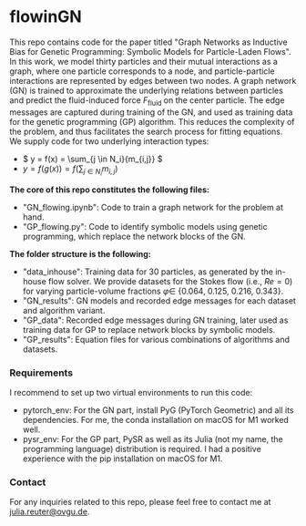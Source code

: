 # flowinGN
This repo contains code for the paper titled "Graph Networks as Inductive Bias for Genetic Programming: Symbolic Models for Particle-Laden Flows".
In this work, we model thirty particles and their mutual interactions as a graph, where one particle corresponds to a node, and particle-particle interactions are represented by edges between two nodes. A graph network (GN) is trained to approximate the underlying relations between particles and predict the fluid-induced force $F_{\textrm{fluid}}$ on the center particle. The edge messages are captured during training of the GN, and used as training data for the genetic programming (GP) algorithm. This reduces the complexity of the problem, and thus facilitates the search process for fitting equations. We supply code for two underlying interaction types: 
* $ y = f(x) = \sum_{j \in N_i}{m_{i,j}} $
* $y = f(g(x)) = f(\sum_{j \in N_i}{m_{i,j}})$

**The core of this repo constitutes the following files:** 
* "GN_flowing.ipynb": Code to train a graph network for the problem at hand.
* "GP_flowing.py": Code to identify symbolic models using genetic programming, which replace the network blocks of the GN.

**The folder structure is the following:**
* "data_inhouse": Training data for 30 particles, as generated by the in-house flow solver. We provide datasets for the Stokes flow (i.e., $Re = 0$) for varying particle-volume fractions $\varphi \in$ {0.064, 0.125, 0.216, 0.343}.
* "GN_results": GN models and recorded edge messages for each dataset and algorithm variant.
* "GP_data": Recorded edge messages during GN training, later used as training data for GP to replace network blocks by symbolic models.
* "GP_results": Equation files for various combinations of algorithms and datasets.


### Requirements 
I recommend to set up two virtual environments to run this code:
* pytorch_env: For the GN part, install PyG (PyTorch Geometric) and all its dependencies. For me, the conda installation on macOS for M1 worked well.
* pysr_env: For the GP part, PySR as well as its Julia (not my name, the programming language) distribution is required. I had a positive experience with the pip installation on macOS for M1.


### Contact
For any inquiries related to this repo, please feel free to contact me at [julia.reuter@ovgu.de](https://ci.ovgu.de/Team/Julia+Reuter.html).
